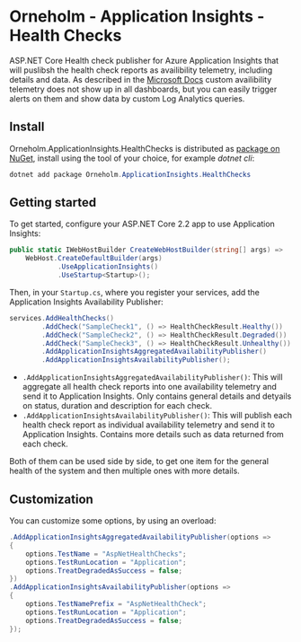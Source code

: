 # Orneholm - Application Insights - Health Checks

ASP.NET Core Health check publisher for Azure Application Insights that will puslibsh the health check reports as availibility telemetry, including details and data.
As described in the [Microsoft Docs](https://docs.microsoft.com/en-us/azure/azure-monitor/app/monitor-web-app-availability#alert-on-custom-analytics-queries) custom availibility telemetry does not show up in all dashboards, but you can easily trigger alerts on them and show data by custom Log Analytics queries.

## Install

Orneholm.ApplicationInsights.HealthChecks is distributed as [package on NuGet](https://www.nuget.org/packages/Orneholm.ApplicationInsights.HealthChecks/), install using the tool of your choice, for example _dotnet cli_:

```powershell
dotnet add package Orneholm.ApplicationInsights.HealthChecks
```

## Getting started

To get started, configure your ASP.NET Core 2.2 app to use Application Insights:

```csharp
public static IWebHostBuilder CreateWebHostBuilder(string[] args) =>
    WebHost.CreateDefaultBuilder(args)
            .UseApplicationInsights()
            .UseStartup<Startup>();
```

Then, in your `Startup.cs`, where you register your services, add the Application Insights  Availability Publisher:

```csharp
services.AddHealthChecks()
        .AddCheck("SampleCheck1", () => HealthCheckResult.Healthy())
		.AddCheck("SampleCheck2", () => HealthCheckResult.Degraded())
		.AddCheck("SampleCheck3", () => HealthCheckResult.Unhealthy())
        .AddApplicationInsightsAggregatedAvailabilityPublisher()
        .AddApplicationInsightsAvailabilityPublisher();
```

- `.AddApplicationInsightsAggregatedAvailabilityPublisher()`: This will aggregate all health check reports into one availability telemetry and send it to Application Insights. Only contains general details and detyails on status, duration and description for each check.
- `.AddApplicationInsightsAvailabilityPublisher()`: This will publish each health check report as individual availability telemetry and send it to Application Insights. Contains more details such as data returned from each check.

Both of them can be used side by side, to get one item for the general health of the system and then multiple ones with more details.

## Customization

You can customize some options, by using an overload:

```csharp
.AddApplicationInsightsAggregatedAvailabilityPublisher(options =>
{
    options.TestName = "AspNetHealthChecks";
    options.TestRunLocation = "Application";
    options.TreatDegradedAsSuccess = false;
})
.AddApplicationInsightsAvailabilityPublisher(options =>
{
    options.TestNamePrefix = "AspNetHealthCheck";
    options.TestRunLocation = "Application";
    options.TreatDegradedAsSuccess = false;
});
```
